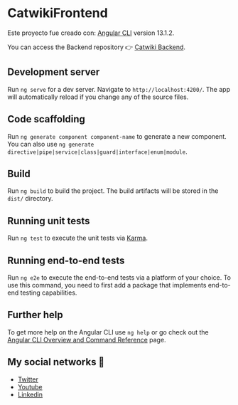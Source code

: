 # CatwikiFrontend

Este proyecto fue creado con: [Angular CLI](https://github.com/angular/angular-cli) version 13.1.2.

You can access the Backend repository 👉 [Catwiki Backend](https://github.com/thewuiz/catwiki-server).

## Development server

Run `ng serve` for a dev server. Navigate to `http://localhost:4200/`. The app will automatically reload if you change any of the source files.

## Code scaffolding

Run `ng generate component component-name` to generate a new component. You can also use `ng generate directive|pipe|service|class|guard|interface|enum|module`.

## Build

Run `ng build` to build the project. The build artifacts will be stored in the `dist/` directory.

## Running unit tests

Run `ng test` to execute the unit tests via [Karma](https://karma-runner.github.io).

## Running end-to-end tests

Run `ng e2e` to execute the end-to-end tests via a platform of your choice. To use this command, you need to first add a package that implements end-to-end testing capabilities.

## Further help

To get more help on the Angular CLI use `ng help` or go check out the [Angular CLI Overview and Command Reference](https://angular.io/cli) page.

## My social networks 📌

- [Twitter](https://twitter.com/Luisangellopz)
- [Youtube](https://www.youtube.com/channel/UCHJ1DFgxNFEiJ1QAUhKI5ng)
- [Linkedin](https://www.linkedin.com/in/luis-%C3%A1ngel-l%C3%B3pez-s%C3%A1nchez-325621203/)
